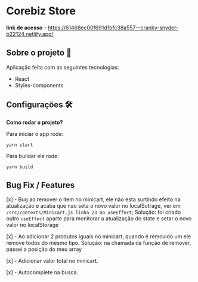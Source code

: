 # Corebiz Store

**link de acesso** - https://61468ec00f691d1bfc38a557--cranky-snyder-b22124.netlify.app/

## Sobre o projeto 📖
Aplicação feita com as seguintes tecnologias:
- React
- Styles-components

## Configurações 🛠
**Como rodar o projeto?**

Para iniciar o app rode:
```
yarn start
```
Para buildar ele rode:
```
yarn build
```

## Bug Fix / Features
[x] - Bug ao remover o item no minicart, ele não esta surtindo efeito na atualização e acaba que nao seta o novo valor no localSotrage, ver em `/src/contexts/Minicart.js linha 23 no useEffect`;
    Solução: foi criado outro `useEffect` aparte para monitorar a atualização do state e setar o novo valor no localStorage

[x] - Ao adicionar 2 produtos iguais no minicart, quando é removido um ele remove todos do mesmo tipo. 
    Solução: na chamada da função de remover, passei a posição do meu array
    
[x] - Adicionar valor total no minicart.

[x] - Autocomplete na busca.